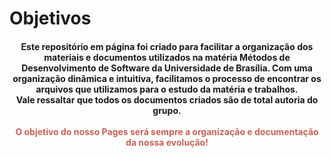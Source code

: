 # Objetivos

<h4 style="text-align: center">
  Este repositório em página foi criado para facilitar a organização dos materiais e documentos utilizados na matéria Métodos de Desenvolvimento de Software da Universidade de Brasília. Com uma organização dinâmica e intuitiva, facilitamos o processo de encontrar os arquivos que utilizamos para o estudo da matéria e trabalhos. <br>
	Vale ressaltar que todos os documentos criados são de total autoria do grupo.<br>
	
     
<br>
	<div style="color:#c86355">O objetivo do nosso Pages será sempre a organização e documentação da nossa evolução!<div>
</h4>